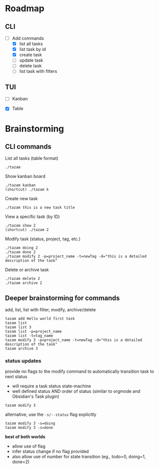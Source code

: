 # Roadmap

## CLI
- [ ] Add commands 
    - [x] list all tasks
    - [x] list task by id
    - [x] create task
    - [ ] update task
    - [ ] delete task
    - [ ] list task with filters

## TUI
- [ ] Kanban
- [x] Table


# Brainstorming

## CLI commands

List all tasks (table format)

```
./tazam
```

Show kanban board

```
./tazam kanban
(shortcut) ./tazam k
```

Create new task
```
./tazam this is a new task title
```

View a specific task (by ID)

```
./tazam show 2
(shortcut) ./tazam 2
```


Modify task (status, project, tag, etc.)

```
./tazam doing 2
./tazam done 2
./tazam modify 2 -p=project_name -t=newTag -d="this is a detailed description of the task"
```

Delete or archive task

```
./tazam delete 2
./tazam archive 2
```

## Deeper brainstorming for commands

add, list, list with filter, modify, archive/delete

```
tazam add Hello world first task
tazam list
tazam list 3
tazam list -p=project_name
tazam list -t=tag_name
tazam modify 3 -p=project_name -t=newTag -d="this is a detailed description of the task"
tazam archive 3
```

### status updates

provide no flags to the modify command to automatically transition task to next status
- will require a task status state-machine
- well defined status AND order of status (similar to orgmode and Obsidian's Task plugin)
```
tazam modify 3 
```

alternative, use the `-s/--status` flag explicitly

```
tazam modify 3 -s=doing
tazam modify 3 -s=done
```

**best of both worlds**
- allow use of flag
- infer status change if no flag provided
- also allow use of number for state transition (eg., todo=0, doing=1, done=2)

